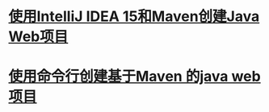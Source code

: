 

# [使用IntelliJ IDEA 15和Maven创建Java Web项目](https://blog.csdn.net/myarrow/article/details/50824793)
# [使用命令行创建基于Maven 的java web 项目](https://www.mkyong.com/maven/how-to-create-a-web-application-project-with-maven/)